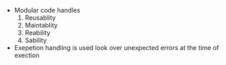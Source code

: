 - Modular code handles 
    1. Reusablity
    2. Maintablity
    3. Reability
    4. Sability
- Exepetion handling is used look over unexpected errors at the time of exection 


